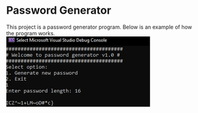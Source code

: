 # Password Generator
This project is a password generator program. Below is an example of how the program works.
![This is image](img/image.png)
